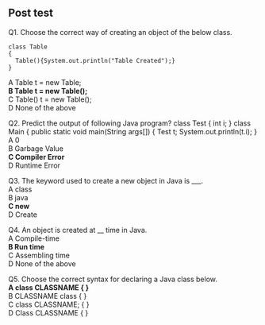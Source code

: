 ## Post test

Q1. Choose the correct way of creating an object of the below class.<br>

```
class Table
{
  Table(){System.out.println("Table Created");}
}
```

A Table t = new Table;<br>
**B Table t = new Table();**<br>
C Table() t = new Table();<br>
D  None of the above<br>

Q2. Predict the output of following Java program?
class Test 
{
int i;
} 
class Main
 {
public static void main(String args[]) 
{ 
     Test t; 
System.out.println(t.i); 
} <br>
A  0<br>
B  Garbage Value<br>
**C  Compiler Error**<br>
D  Runtime Error<br>

Q3. The keyword used to create a new object in Java is ___.<br>
A class<br>
B java<br>
**C new**<br>
D Create<br>

Q4. An object is created at __ time in Java.<br>
A Compile-time<br>
**B Run time**<br>
C Assembling time<br>
D None of the above<br>

Q5. Choose the correct syntax for declaring a Java class below.<br>
**A class CLASSNAME
{
}**<br>
B CLASSNAME class
         {
         }<br>
C class CLASSNAME;
         {
         }<br>
D Class CLASSNAME
         {
         }<br>
